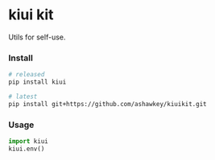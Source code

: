 # kiui kit

Utils for self-use.

### Install

```bash
# released
pip install kiui

# latest
pip install git+https://github.com/ashawkey/kiuikit.git
```

### Usage

```python
import kiui
kiui.env()
```